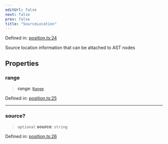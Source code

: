 ```yaml
---
editUrl: false
next: false
prev: false
title: "SourceLocation"
---
```


Defined in: [position.ts:24](https://github.com/rcs-agents/rcs-lang/blob/68cb652ba691370490e2f22c44219c82067584e3/packages/ast/src/position.ts#L24)

Source location information that can be attached to AST nodes

## Properties

### range

> **range**: [`Range`](/api/ast/interfaces/range/)

Defined in: [position.ts:25](https://github.com/rcs-agents/rcs-lang/blob/68cb652ba691370490e2f22c44219c82067584e3/packages/ast/src/position.ts#L25)

***

### source?

> `optional` **source**: `string`

Defined in: [position.ts:26](https://github.com/rcs-agents/rcs-lang/blob/68cb652ba691370490e2f22c44219c82067584e3/packages/ast/src/position.ts#L26)
